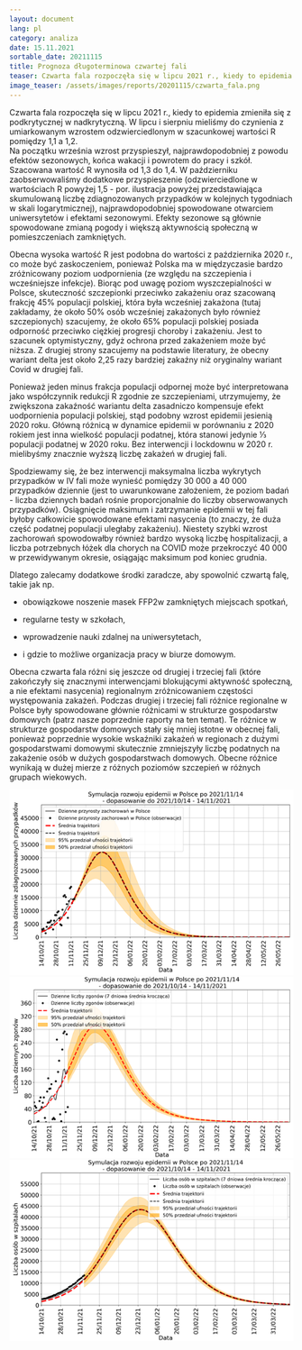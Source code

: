 ```yaml
---
layout: document
lang: pl
category: analiza
date: 15.11.2021
sortable_date: 20211115
title: Prognoza długoterminowa czwartej fali
teaser: Czwarta fala rozpoczęła się w lipcu 2021 r., kiedy to epidemia zmieniła się z podkrytycznej w nadkrytyczną. Prognozujemy jej długoterminowy przebieg.
image_teaser: /assets/images/reports/20201115/czwarta_fala.png
---
```


Czwarta fala rozpoczęła się w lipcu 2021 r., kiedy to epidemia zmieniła się z podkrytycznej w nadkrytyczną. W lipcu 
i sierpniu mieliśmy do czynienia z umiarkowanym wzrostem odzwierciedlonym w szacunkowej wartości R pomiędzy 1,1 a 1,2.  
Na początku września wzrost przyspieszył, najprawdopodobniej z powodu efektów sezonowych, końca wakacji i powrotem do 
pracy i szkół. Szacowana wartość R wynosiła od 1,3 do 1,4. W październiku zaobserwowaliśmy dodatkowe przyspieszenie 
(odzwierciedlone w wartościach R powyżej 1,5 - por. ilustracja powyżej przedstawiająca skumulowaną liczbę 
zdiagnozowanych przypadków w kolejnych tygodniach w skali logarytmicznej), najprawdopodobniej spowodowane otwarciem 
uniwersytetów i efektami sezonowymi. Efekty sezonowe są głównie spowodowane zmianą pogody i większą aktywnością 
społeczną w pomieszczeniach zamkniętych.

Obecna wysoka wartość R jest podobna do wartości z października 2020 r., co może być zaskoczeniem, ponieważ Polska ma 
w międzyczasie bardzo zróżnicowany poziom uodpornienia (ze względu na szczepienia i wcześniejsze infekcje). Biorąc pod 
uwagę poziom wyszczepialności w Polsce, skuteczność szczepionki przeciwko zakażeniu oraz szacowaną frakcję 45% 
populacji polskiej, która była wcześniej zakażona (tutaj zakładamy, że około 50% osób wcześniej zakażonych było 
również szczepionych) szacujemy, że około 65% populacji polskiej posiada odporność przeciwko ciężkiej progresji 
choroby i zakażeniu. Jest to szacunek optymistyczny, gdyż ochrona przed zakażeniem może być niższa. Z drugiej strony 
szacujemy na podstawie literatury, że obecny wariant delta jest około 2,25 razy bardziej zakaźny niż oryginalny 
wariant Covid w drugiej fali.

Ponieważ jeden minus frakcja populacji odpornej może być interpretowana jako współczynnik redukcji R zgodnie ze
szczepieniami, utrzymujemy, że zwiększona zakaźność wariantu delta zasadniczo kompensuje efekt uodpornienia populacji 
polskiej, stąd podobny wzrost epidemii jesienią 2020 roku. Główną różnicą w dynamice epidemii w porównaniu z 2020 
rokiem jest inna wielkość populacji podatnej, która stanowi jedynie ⅓ populacji podatnej w 2020 roku. Bez interwencji 
i lockdownu w 2020 r. mielibyśmy znacznie wyższą liczbę zakażeń w drugiej fali. 

Spodziewamy się, że bez interwencji maksymalna liczba wykrytych przypadków w IV fali może wynieść pomiędzy 30 000 
a 40 000 przypadków dziennie (jest to uwarunkowane założeniem, że poziom badań - liczba dziennych badań rośnie 
proporcjonalnie do liczby obserwowanych przypadków). Osiągnięcie maksimum i zatrzymanie epidemii w tej fali byłoby 
całkowicie spowodowane efektami nasycenia (to znaczy, że duża część podatnej populacji uległaby zakażeniu). Niestety 
szybki wzrost zachorowań spowodowałby również bardzo wysoką liczbę hospitalizacji, a liczba potrzebnych łóżek dla 
chorych na COVID może przekroczyć 40 000 w przewidywanym okresie, osiągając maksimum pod koniec grudnia.

Dlatego zalecamy dodatkowe środki zaradcze, aby spowolnić czwartą falę, takie jak np.

- obowiązkowe noszenie masek FFP2w zamkniętych miejscach spotkań, 
  
- regularne testy w szkołach, 
  
- wprowadzenie  nauki zdalnej na uniwersytetach,
  
- i gdzie to możliwe organizacja pracy w biurze domowym.

Obecna czwarta fala różni się jeszcze od drugiej i trzeciej fali (które zakończyły się znacznymi interwencjami 
blokującymi aktywność społeczną, a nie efektami nasycenia) regionalnym zróżnicowaniem  częstości występowania zakażeń. 
Podczas drugiej i trzeciej fali różnice regionalne w Polsce były spowodowane głównie różnicami w strukturze gospodarstw 
domowych (patrz nasze poprzednie raporty na ten temat). Te różnice w strukturze gospodarstw domowych stały się mniej 
istotne w obecnej fali, ponieważ poprzednie wysokie wskaźniki zakażeń w regionach z dużymi gospodarstwami domowymi 
skutecznie zmniejszyły liczbę podatnych na zakażenie osób w dużych gospodarstwach domowych. Obecne różnice wynikają w 
dużej mierze z różnych poziomów szczepień w różnych grupach wiekowych.

<div class="row 96% uniform">
    <div class="6u 12u$(medium)">
        <span class="image fit">
            <img src="/assets/images/reports/20211115/przypadki.png" />
        </span>
    </div>
    <div class="6u 12u$(medium)">
        <span class="image fit">
            <img src="/assets/images/reports/20211115/zgony.png" />
        </span>
    </div>
    <div class="6u 12u$(medium)">
        <span class="image fit">
            <img src="/assets/images/reports/20211115/hospitalizacje.png" />
        </span>
    </div>
</div>